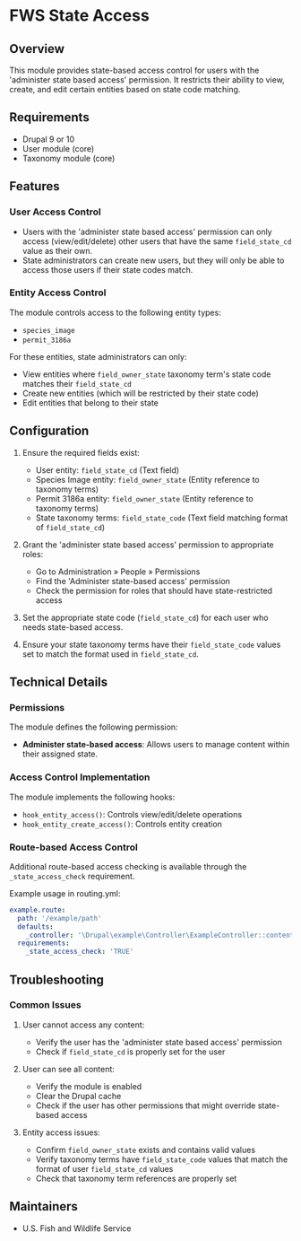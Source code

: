 # FWS State Access

## Overview
This module provides state-based access control for users with the 'administer state based access' permission. It restricts their ability to view, create, and edit certain entities based on state code matching.

## Requirements
- Drupal 9 or 10
- User module (core)
- Taxonomy module (core)

## Features

### User Access Control
- Users with the 'administer state based access' permission can only access (view/edit/delete) other users that have the same `field_state_cd` value as their own.
- State administrators can create new users, but they will only be able to access those users if their state codes match.

### Entity Access Control
The module controls access to the following entity types:
- `species_image`
- `permit_3186a`

For these entities, state administrators can only:
- View entities where `field_owner_state` taxonomy term's state code matches their `field_state_cd`
- Create new entities (which will be restricted by their state code)
- Edit entities that belong to their state

## Configuration

1. Ensure the required fields exist:
   - User entity: `field_state_cd` (Text field)
   - Species Image entity: `field_owner_state` (Entity reference to taxonomy terms)
   - Permit 3186a entity: `field_owner_state` (Entity reference to taxonomy terms)
   - State taxonomy terms: `field_state_code` (Text field matching format of `field_state_cd`)

2. Grant the 'administer state based access' permission to appropriate roles:
   - Go to Administration » People » Permissions
   - Find the 'Administer state-based access' permission
   - Check the permission for roles that should have state-restricted access

3. Set the appropriate state code (`field_state_cd`) for each user who needs state-based access.

4. Ensure your state taxonomy terms have their `field_state_code` values set to match the format used in `field_state_cd`.

## Technical Details

### Permissions
The module defines the following permission:
- **Administer state-based access**: Allows users to manage content within their assigned state.

### Access Control Implementation
The module implements the following hooks:
- `hook_entity_access()`: Controls view/edit/delete operations
- `hook_entity_create_access()`: Controls entity creation

### Route-based Access Control
Additional route-based access checking is available through the `_state_access_check` requirement.

Example usage in routing.yml:
```yaml
example.route:
  path: '/example/path'
  defaults:
    _controller: '\Drupal\example\Controller\ExampleController::content'
  requirements:
    _state_access_check: 'TRUE'
```

## Troubleshooting

### Common Issues
1. User cannot access any content:
   - Verify the user has the 'administer state based access' permission
   - Check if `field_state_cd` is properly set for the user

2. User can see all content:
   - Verify the module is enabled
   - Clear the Drupal cache
   - Check if the user has other permissions that might override state-based access

3. Entity access issues:
   - Confirm `field_owner_state` exists and contains valid values
   - Verify taxonomy terms have `field_state_code` values that match the format of user `field_state_cd` values
   - Check that taxonomy term references are properly set

## Maintainers
- U.S. Fish and Wildlife Service
